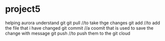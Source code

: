 # project5
helping aurora understand git
git pull //to take thge changes
git add //to add the file  that i have changed
git commit //a coomit that is used to save the change with message
git push //to push them to the git cloud
